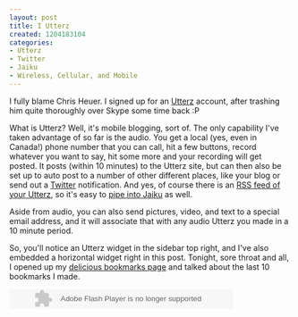 ```yaml
--- 
layout: post
title: I Utterz
created: 1204183104
categories: 
- Utterz
- Twitter
- Jaiku
- Wireless, Cellular, and Mobile
---
```

<p>I fully blame Chris Heuer. I signed up for an <a href="http://www.utterz.com">Utterz</a> account, after trashing him quite thoroughly over Skype some time back :P</p>

<p>What is Utterz? Well, it's mobile blogging, sort of. The only capability I've taken advantage of so far is the audio. You get a local (yes, even in Canada!) phone number that you can call, hit a few buttons, record whatever you want to say, hit some more and your recording will get posted. It posts (within 10 minutes) to the Utterz site, but can then also be set up to auto post to a number of other different places, like your blog or send out a <a href="http://twitter.com/bmann/statuses/764338861">Twitter</a> notification. And yes, of course there is an <a href="http://www.utterz.com/~h-bmann/v-circle/r-1/rss.php">RSS feed of your Utterz</a>, so it's easy to <a href="http://boris.jaiku.com/presence/27465504">pipe into Jaiku</a> as well.</p>

<p>Aside from audio, you can also send pictures, video, and text to a special email address, and it will associate that with any audio Utterz you made in a 10 minute period.</p>

<p>So, you'll notice an Utterz widget in the sidebar top right, and I've also embedded a horizontal widget right in this post. Tonight, sore throat and all, I opened up my <a href="http://del.icio.us/borismann">delicious bookmarks page</a> and talked about the last 10 bookmarks I made.</p>

<object width="400" height="35"><param name="movie" value="http://www.utterz.com/fp/embed_aud.swf?1203710302" /><param name="flashvars" value="utt_id=NTAzODk5NQ&amp;autoplay=0&amp;wu=NDk1OTIwNQ" /><param name="wmode" value="transparent" /><embed src="http://www.utterz.com/fp/embed_aud.swf?1203710302" flashvars="utt_id=NTAzODk5NQ&amp;autoplay=0&amp;wu=NDk1OTIwNQ" width="400" height="35" wmode="transparent" type="application/x-shockwave-flash" /></object>
<!--break-->
